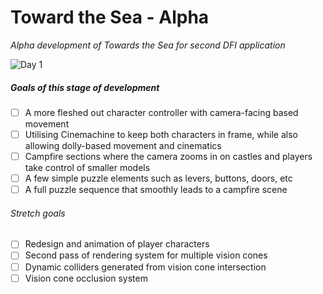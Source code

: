 # Toward the Sea - Alpha

*Alpha development of Towards the Sea for second DFI application*

![Day 1](https://i.imgur.com/ECHfDES.png)

##### Goals of this stage of development

- [ ] A more fleshed out character controller with camera-facing based movement 
- [ ] Utilising Cinemachine to keep both characters in frame, while also allowing dolly-based movement and cinematics
- [ ] Campfire sections where the camera zooms in on castles and players take control of smaller models
- [ ] A few simple puzzle elements such as levers, buttons, doors, etc
- [ ] A full puzzle sequence that smoothly leads to a campfire scene

###### Stretch goals

- [ ] Redesign and animation of player characters
- [ ] Second pass of rendering system for multiple vision cones
- [ ] Dynamic colliders generated from vision cone intersection
- [ ] Vision cone occlusion system